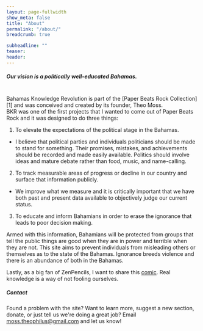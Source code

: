 ```yaml
---
layout: page-fullwidth
show_meta: false
title: "About"
permalink: "/about/"
breadcrumb: true

subheadline: ""
teaser:
header:
---
```


##### Our vision is a politically well-educated Bahamas.
<br/>
Bahamas Knowledge Revolution is part of the [Paper Beats Rock Collection][1] and was conceived and created by its founder, Theo Moss. <br/>
BKR was one of the first projects that I wanted to come out of Paper Beats Rock and it was designed to do three things:

1. To elevate the expectations of the political stage in the Bahamas. 
* I believe that political parties and individuals politicians should be made to stand for something. Their promises, mistakes, and achievements should be recorded and made easily available. Politics should involve ideas and mature debate rather than food, music, and name-calling.
2. To track measurable areas of progress or decline in our country and surface that information publicly.
* We improve what we measure and it is critically important that we have both past and present data available to objectively judge our current status.
3. To educate and inform Bahamians in order to erase the ignorance that leads to poor decision making.

Armed with this information, Bahamians will be protected from groups that tell the public things are good when they are in power and terrible when they are not. This site aims to prevent individuals from misleading others or themselves as to the state of the Bahamas.
Ignorance breeds violence and there is an abundance of both in the Bahamas.

Lastly, as a big fan of ZenPencils, I want to share this [comic][2]. Real knowledge is a way of not fooling ourselves.

[1]: http://tmoss4.github.io/pbr/collection/
[2]: http://zenpencils.com/comic/52-phil-plait-welcome-to-science/

##### Contact
Found a problem with the site? Want to learn more, suggest a new section, donate, or just tell us we're doing a great job? Email <a href="mailto:moss.theophilus@gmail.com">moss.theophilus@gmail.com</a> and let us know!